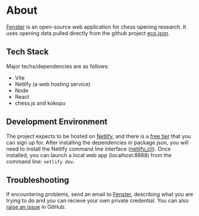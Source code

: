 # About
[Fenster](https://fensterchess.com) is an open-source web application for chess opening research. It uses opening data pulled directly from the github project <a href="https://github.com/hayatbiralem/eco.json">eco.json</a>.

## Tech Stack
Major techs/dependencies are as follows:
* Vite 
* Netlify (a web hosting service)
* Node
* React
* chess.js and kokopu

## Development Environment
The project expects to be hosted on [Netlify](https://www.netlify.com/), and there is a [free tier](https://www.netlify.com/pricing/) that you can sign up for. After installing the dependencies in package.json, you will need to install the Netlify command line interface ([netlify_cli](https://docs.netlify.com/api-and-cli-guides/cli-guides/get-started-with-cli/)). Once installed, you can launch a local web app (localhost:8888) from the command line: `netlify dev`.

## Troubleshooting
If encountering problems, send an email to <a href="mailto:fensterchess@gmail.com">Fenster</a>, describing what you are trying to do and you can recieve your own private credential. You can also [raise an issue](https://github.com/JeffML/fensterchess/issues) in GitHub.